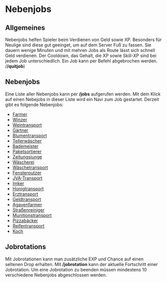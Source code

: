 # Nebenjobs

## Allgemeines
Nebenjobs helfen Spieler beim Verdienen von Geld sowie XP. Besonders für Neulige sind diese gut geeinget, um auf dem Server Fuß zu fassen.
Sie dauern wenige Minuten und mit mehren Jobs als Route lässt sich schnell Geld verdienen.
Der Cooldown, das Gehalt, die XP sowie Skill-XP sind bei jedem Job unterschiedlich.
Ein Job kann per Befehl abgebrochen werden. /**/quitjob**)

## Nebenjobs
Eine Liste aller Nebenjobs kann per **/jobs** aufgerufen werden.
Mit dem Klick auf einen Nebejobs in dieser Liste wird ein Navi zum Job gestartet.
Derzeit gibt es folgende Nebenjobs:

* [Farmer](../..pages/nebenjobs/farmer)
* [Winzer](../..pages/nebenjobs/winzer)
* [Weintransport](../../pages/nebenjobs/weintransport)
* [Gärtner](../../pages/nebenjobs/gärtner)
* [Blumentransport](../../pages/nebenjobs/blumentransport)
* [Tellerwäscher](../../pages/nebenjobs/tellerwäscher)
* [Bademeister](../../pages/nebenjobs/bademeister)
* [Paketsortierer](../../pages/nebenjobs/paketsortier)
* [Zeitungsjunge](../../pages/nebenjobs/zeitungsjunge)
* [Wäscherei](../../pages/nebenjobs/wäscherei)
* [Wäschetransport](../../pages/nebenjobs/wäschetransport)
* [Fensterputzer](../../pages/nebenjobs/fensterputzer)
* [JVA-Transport](../../pages/nebenjobs/jvatransport)
* [Imker](../../pages/nebenjobs/imker)
* [Honigtransport](../../pages/nebenjobs/honigtransport)
* [Erztransport](../../pages/nebenjobs/erztransport)
* [Geldtransport](../../pages/nebenjobs/geldtransport)
* [Agavenfarmer](../../pages/nebenjobs/agavenfarmerer)
* [Straßenreiniger](../../pages/nebenjobs/straßenreiniger)
* [Munitionstransport](../../pages/nebenjobs/munitionstransport)
* [Pizzabäcker](../../pages/nebenjobs/pizzabäcker)
* [Reifentransport](../../pages/nebenjobs/reifentransport)
* [Koch](../../pages/nebenjobs/koch)

## Jobrotations
Mit Jobrotationen kann man zusätzliche EXP und Chance auf einen seltenen Drop erhalten. 
Mit **/jobrotation** kann der aktuelle Fortschritt einer Jobrotation.
Um eine Jobrotation zu beenden müssen mindestens 10 verschiedene Nebenjobs abgeschlossen werden.





